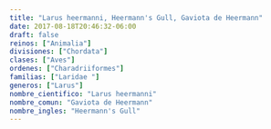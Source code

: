 ```yaml
---
title: "Larus heermanni, Heermann's Gull, Gaviota de Heermann"
date: 2017-08-18T20:46:32-06:00
draft: false
reinos: ["Animalia"]
divisiones: ["Chordata"]
clases: ["Aves"]
ordenes: ["Charadriiformes"]
familias: ["Laridae "]
generos: ["Larus"]
nombre_cientifico: "Larus heermanni"
nombre_comun: "Gaviota de Heermann"
nombre_ingles: "Heermann's Gull"
---
```

